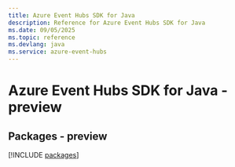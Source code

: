 ```yaml
---
title: Azure Event Hubs SDK for Java
description: Reference for Azure Event Hubs SDK for Java
ms.date: 09/05/2025
ms.topic: reference
ms.devlang: java
ms.service: azure-event-hubs
---
```

# Azure Event Hubs SDK for Java - preview
## Packages - preview
[!INCLUDE [packages](event-hubs-index.md)]